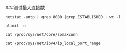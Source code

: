 
###测试最大连接数

`netstat -antp | grep 8080 |grep ESTABLISHED | wc -l`


`ulimit -n`

`cat /proc/sys/net/core/somaxconn`

`cat /proc/sys/net/ipv4/ip_local_port_range`